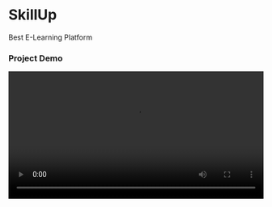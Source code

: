 # SkillUp
Best E-Learning Platform

### Project Demo

<video width="100%" controls>
  <source src="https://drive.google.com/uc?export=download&id=1iWmSfQai1NtwYpaZnD3s7FGpQbWdDbz7" type="video/mp4">
  Your browser does not support the video tag.
</video>


